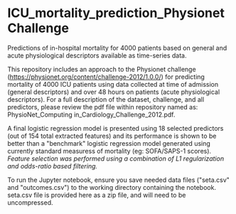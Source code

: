 # ICU_mortality_prediction_PhysionetChallenge
Predictions of in-hospital mortality for 4000 patients based on general and acute physiological descriptors available as time-series data.

This repository includes an approach to the Physionet challenge (https://physionet.org/content/challenge-2012/1.0.0/) for predicting mortality of 4000 ICU patients using data collected at time of admission (general descriptors) and over 48 hours on patients (acute physiological descriptors). For a full description of the dataset, challenge, and all predictors, please review the pdf file within repository named as: PhysioNet_Computing in_Cardiology_Challenge_2012.pdf.

A final logistic regression model is presented using 18 selected predictors (out of 154 total extracted features) and its performance is shown to be better than a "benchmark" logistic regression model generated using currently standard measuress of mortality (eg: SOFA/SAPS-1 scores). *Feature selection was performed using a combination of L1 regularization and odds-ratio based filtering.*

To run the Jupyter notebook, ensure you save needed data files ("seta.csv" and "outcomes.csv") to the working directory containing the notebook. seta.csv file is provided here as a zip file, and will need to be uncompressed.
